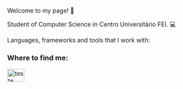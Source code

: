 Welcome to my page! 🤩

Student of Computer Science in Centro Universitário FEI. 💻

Languages, frameworks and tools that I work with:



<h3 align="left">Where to find me:</h3>
<p align="left">

<a href="https://www.linkedin.com/in/lucas-kraus-monteiro-alves-00200b252/" target="blank"><img align="center" src="file:///C:/Users/Lucas/Desktop/linkedin-icon.svg" alt="teste" height="30" width="40" /></a>
